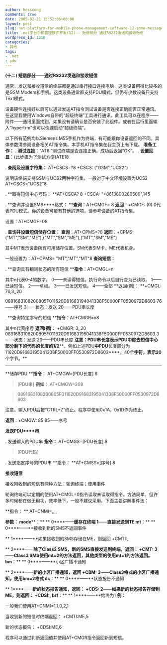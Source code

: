 ```yaml
---
author: hesicong
comments: true
date: 2005-02-21 15:52:06+00:00
layout: post
slug: net-platform-for-mobile-phone-management-software-12-some-messages-send-and-receive-sms-via-rs232
title: .net平台手机管理软件开发(12)—— 短信部分 通过RS232发送和接收短信
wordpress_id: 1218
categories:
- 其他
tags:
- .net
- pdu
---
```


**(十二) ****短信部分——通过RS232****发送和接收短信**

通常，发送和接收短信的终端都是通过串行接口连接电脑，这类设备用得比较多的是GSM Modem和手机。这类设备通常都支持PDU模式，但仍有少数设备只支持Text模式。

设备硬件连接好以后可以通过发送AT指令测试设备是否连接正确能否正常通讯。在这里我使用Windows自带的“超级终端”工具进行通讯。此工具可以在程序——附件——通讯里面找到，如果没有请确认是否安装了此组件。或者在运行里面输入“hypertrm”也可以快速启动“超级终端”。

以下所有范例均以Siemens M55手机作为终端，有可能跟你设备返回的不同。具体参数清参阅设备相关AT指令集。本手机AT指令集在我主页上有下载。
**准备工作：**
.  **测试连接**：“AT8 ”测试终端是否连接正确。成功后返回“OK”。
.  **设置回显**：(此步骤为了测试方便)ATE18

.  **查阅及设置字符集：**
AT+CSCS=?8
+CSCS: ("GSM","UCS2")

说明该终端支持GSM与UCS2两种字符集。一般对于中文环境设置为UCS2
AT+CSCS="UCS2"8

.  **取得短信中心号码：
**AT+CSCA? 8
+CSCA: "+8613800280500",145

.  **查询并设置SMS****格式：
****查询**：AT+CMGF= 8
**返回**：+CMGF: (0)
0代表PDU模式。你的设备可能有其他的选项，请参考设备的AT指令集。

设置：AT+CMGF=08

.  **查询并设置短信储存位置：**
**查询**：AT+CPMS=?8
**返回**：+CPMS: ("MT","SM","ME"),("MT","SM","ME"),("MT","SM","ME")

其中MT表示设备所有可用储存位置。SM代表SIM卡，ME代表机身。

一般设置为：AT+CPMS= "MT","MT","MT"8
**查询短信：**

.  **查询具有相同状态的所有短信
****指令**：AT+CMGL=n

其中n代表0-4的数字。
0——未读得短信。执行命令以后自行变为已读取。
1——已读短信。
2——草稿。
3——已发送短信。
4——全部
**返回(例)：
**+CMGL: 76,3,,20

0891683108200805F011620D91683194041338F50000FF0530972D8603
76——序号
3——状态：发送
20——PDU串长度

.  **查询特定序号的短信
****指令**：AT+CMGR=n8

其中n代表序号
**返回(例)：**
+CMGR: 3,,20
0891683108200805F011620D91683195041338F50000FF0530972D8603
3——状态：发送
20——PDU串长度
**注意：PDU****串长度表示PDU****中除去短信中心部分剩下的代码的长度的1/2****。例如上述PDU****中PDU****长度部分为11620D91683195041338F50000FF0530972D8603****，40****个字符，表示20****个字节。**
** **

**储存PDU
****指令**：
AT+CMGW=[PDU长度] 8
>[PDU串]
**例如**：
AT+CMGW=208

> 0891683108200805F011620D91683195041338F50000FF0530972D8603

注意，输入PDU后按“CTRL+Z”终止。程序中使用0x1A，0x1D作为终止。

**返回**：+CMGW: 85
85——序号

**发送PDU****串**

.  发送输入的PDU串
**指令：**
AT+CMGS=[PDU长度] 8
>[PDU代码]

.  发送指定序号的PDU串
**指令：
**AT+CMSS=[序号] 8

**接收短信**

接收刚收到的短信有两种方法：轮询终端；使用事件

轮询终端可以定期的使用AT+CMGL=0指令读取未读取得指令。方法简单，但许多时候都在做无用功，效率低下，一般不建议采用。下面主要讲解事件法：

**指令：
** AT+CNMI=<mode>,<mt>,<bm>,<ds>,<brf>

**参数：
mode****：**
** 0****——**缓存在终端
**1****——**直接发送到TE
**mt****：**
** 0****——**接收到新的SMS不返回事件

** 1****——**如果接收到的SMS存储在ME，则返回
+CMTI:<mem>,<index>

** 2****——**除了Class2 SMS，新的SMS直接发送到终端，返回：
+CMT:<length><CR><LF><PDU>
**3****——**Class3 SMS使用mt=2的方法返回，其他类型的使用mt=1的方法返回。
**bm****：**
** 0****——**小区广播不通知

** 2****——**新的小区广播通知，返回
+CBM:<length><CR><LF><pdu>
**3****——**Class3格式的小区广播通知，使用bm=2格式
**ds****：**
** 0****——**状态报告不通知

** 1****——**新的状态报告通知，返回：
+CDS:<length><CR><LF><pdu>
**2****——**如果新的状态报告存储到ME，则返回：
+CDSI:<mem>,<index>
**brf****：**
** 1****——**始终为1
**例：**

一般我们使用AT+CNMI=1,1,0,2,1

当收到新的短信时终端返回：
+CMTI:ME,5

新的状态报告：
+CDSI:ME,6

程序可以通过判断返回值并使用AT+CMGR指令返回新到短信。
